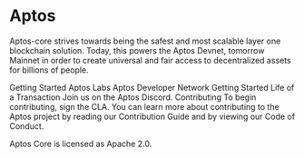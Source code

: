 # Aptos
Aptos-core strives towards being the safest and most scalable layer one blockchain solution. Today, this powers the Aptos Devnet, tomorrow Mainnet in order to create universal and fair access to decentralized assets for billions of people.

Getting Started
Aptos Labs
Aptos Developer Network
Getting Started
Life of a Transaction
Join us on the Aptos Discord.
Contributing
To begin contributing, sign the CLA. You can learn more about contributing to the Aptos project by reading our Contribution Guide and by viewing our Code of Conduct.

Aptos Core is licensed as Apache 2.0.

